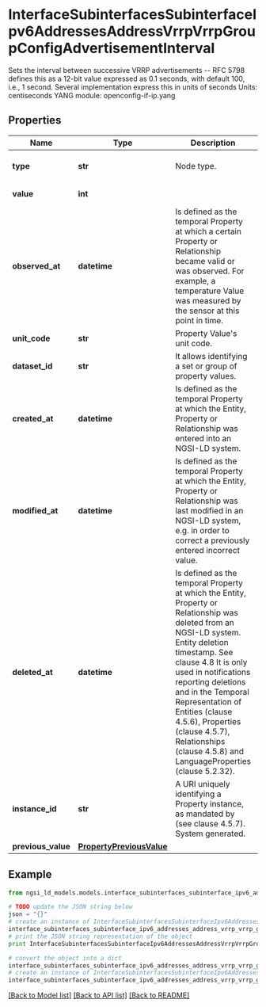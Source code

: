 # InterfaceSubinterfacesSubinterfaceIpv6AddressesAddressVrrpVrrpGroupConfigAdvertisementInterval

Sets the interval between successive VRRP advertisements -- RFC 5798 defines this as a 12-bit value expressed as 0.1 seconds, with default 100, i.e., 1 second. Several implementation express this in units of seconds  Units: centiseconds  YANG module: openconfig-if-ip.yang 

## Properties

Name | Type | Description | Notes
------------ | ------------- | ------------- | -------------
**type** | **str** | Node type.  | [optional] [default to 'Property']
**value** | **int** |  | [default to 100]
**observed_at** | **datetime** | Is defined as the temporal Property at which a certain Property or Relationship became valid or was observed. For example, a temperature Value was measured by the sensor at this point in time.  | [optional] 
**unit_code** | **str** | Property Value&#39;s unit code.  | [optional] 
**dataset_id** | **str** | It allows identifying a set or group of property values.  | [optional] 
**created_at** | **datetime** | Is defined as the temporal Property at which the Entity, Property or Relationship was entered into an NGSI-LD system.  | [optional] [readonly] 
**modified_at** | **datetime** | Is defined as the temporal Property at which the Entity, Property or Relationship was last modified in an NGSI-LD system, e.g. in order to correct a previously entered incorrect value.  | [optional] [readonly] 
**deleted_at** | **datetime** | Is defined as the temporal Property at which the Entity, Property or Relationship was deleted from an NGSI-LD system.  Entity deletion timestamp. See clause 4.8 It is only used in notifications reporting deletions and in the Temporal Representation of Entities (clause 4.5.6), Properties (clause 4.5.7), Relationships (clause 4.5.8) and LanguageProperties (clause 5.2.32).  | [optional] [readonly] 
**instance_id** | **str** | A URI uniquely identifying a Property instance, as mandated by (see clause 4.5.7). System generated.  | [optional] [readonly] 
**previous_value** | [**PropertyPreviousValue**](PropertyPreviousValue.md) |  | [optional] 

## Example

```python
from ngsi_ld_models.models.interface_subinterfaces_subinterface_ipv6_addresses_address_vrrp_vrrp_group_config_advertisement_interval import InterfaceSubinterfacesSubinterfaceIpv6AddressesAddressVrrpVrrpGroupConfigAdvertisementInterval

# TODO update the JSON string below
json = "{}"
# create an instance of InterfaceSubinterfacesSubinterfaceIpv6AddressesAddressVrrpVrrpGroupConfigAdvertisementInterval from a JSON string
interface_subinterfaces_subinterface_ipv6_addresses_address_vrrp_vrrp_group_config_advertisement_interval_instance = InterfaceSubinterfacesSubinterfaceIpv6AddressesAddressVrrpVrrpGroupConfigAdvertisementInterval.from_json(json)
# print the JSON string representation of the object
print InterfaceSubinterfacesSubinterfaceIpv6AddressesAddressVrrpVrrpGroupConfigAdvertisementInterval.to_json()

# convert the object into a dict
interface_subinterfaces_subinterface_ipv6_addresses_address_vrrp_vrrp_group_config_advertisement_interval_dict = interface_subinterfaces_subinterface_ipv6_addresses_address_vrrp_vrrp_group_config_advertisement_interval_instance.to_dict()
# create an instance of InterfaceSubinterfacesSubinterfaceIpv6AddressesAddressVrrpVrrpGroupConfigAdvertisementInterval from a dict
interface_subinterfaces_subinterface_ipv6_addresses_address_vrrp_vrrp_group_config_advertisement_interval_form_dict = interface_subinterfaces_subinterface_ipv6_addresses_address_vrrp_vrrp_group_config_advertisement_interval.from_dict(interface_subinterfaces_subinterface_ipv6_addresses_address_vrrp_vrrp_group_config_advertisement_interval_dict)
```
[[Back to Model list]](../README.md#documentation-for-models) [[Back to API list]](../README.md#documentation-for-api-endpoints) [[Back to README]](../README.md)


